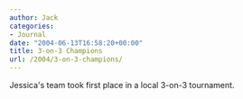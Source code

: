 ```yaml
---
author: Jack
categories:
- Journal
date: "2004-06-13T16:58:20+00:00"
title: 3-on-3 Champions
url: /2004/3-on-3-champions/
---
```


Jessica's team took first place in a local 3-on-3 tournament.